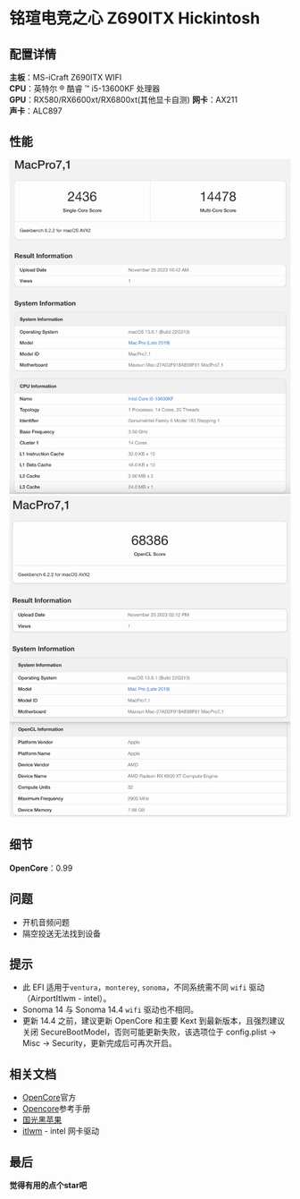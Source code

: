 # 铭瑄电竞之心 Z690ITX Hickintosh

## 配置详情

**主板**：MS-iCraft Z690ITX WIFI  
**CPU**：英特尔 ® 酷睿 ™ i5-13600KF 处理器  
**GPU**：RX580/RX6600xt/RX6800xt(其他显卡自测)
**网卡**：AX211  
**声卡**：ALC897

## 性能

![GeekBench6-CPU](SceenShot/GeekBench6-CPU.png "I5 13600KF")
![GeekBench6-GPU](SceenShot/GeekBench6-RX6600xt.png "RX6600xt")

## 细节

**OpenCore**：0.99

## 问题

- 开机音频问题
- 隔空投送无法找到设备

## 提示

- 此 EFI 适用于`ventura`，`monterey`, `sonoma`，不同系统需不同 `wifi` 驱动（AirportItlwm - intel）。
- Sonoma 14 与 Sonoma 14.4 `wifi` 驱动也不相同。
- 更新 14.4 之前，建议更新 OpenCore 和主要 Kext 到最新版本，且强烈建议关闭 SecureBootModel，否则可能更新失败，该选项位于 config.plist → Misc → Security，更新完成后可再次开启。

## 相关文档

- [OpenCore](https://dortania.github.io/OpenCore-Install-Guide/)官方
- [Opencore](https://oc.skk.moe/)参考手册
- [国光黑苹果](https://apple.sqlsec.com/)
- [itlwm](https://github.com/OpenIntelWireless/itlwm) - intel 网卡驱动

## 最后

**觉得有用的点个star吧**
